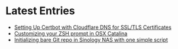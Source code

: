 # Latest Entries

  - [Setting Up Certbot with Cloudflare DNS for SSL/TLS Certificates](entry_setting_up_certbot_with_CF_DNS_for_Certificates.md)
  - [Customizing your ZSH prompt in OSX Catalina](entry_zsh_prompt_in_catalina.md)
  - [Initializing bare Git repo in Sinology NAS with one simple script](entry_bare_git_repo_Sinology_NAS.md)

